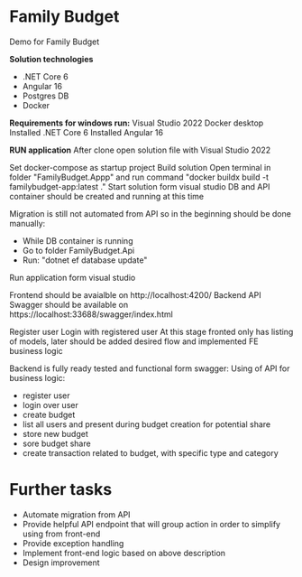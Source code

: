 # Family Budget
Demo for Family Budget

**Solution technologies**
- .NET Core 6
- Angular 16
- Postgres DB
- Docker

**Requirements for windows run:**
Visual Studio 2022
Docker desktop
Installed .NET Core 6
Installed Angular 16

**RUN application**
After clone open solution file with Visual Studio 2022

Set docker-compose as startup project
Build solution
Open terminal in folder "FamilyBudget.Appp" and run command "docker buildx build -t familybudget-app:latest ."
Start solution form visual studio
DB and API container should be created and running at this time

Migration is still not automated from API so in the beginning should be done manually:
 - While DB container is running
 - Go to folder FamilyBudget.Api
 - Run: "dotnet ef database update"
 
 Run application form visual studio
 

Frontend should be avaialble on http://localhost:4200/
Backend API Swagger should be available on https://localhost:33688/swagger/index.html

 Register user
 Login with registered user
 At this stage fronted only has listing of models, later should be added desired flow and implemented FE business logic
 
  Backend is fully ready tested and functional form swagger:
 Using of API for business logic:
 - register user
 - login over user
 - create budget
  - list all users and present during budget creation for potential share
  - store new budget
  - sore budget share
 - create transaction related to budget, with specific type and category


# Further tasks
- Automate migration from API
- Provide helpful API endpoint that will group action in order to simplify using from front-end
- Provide exception handling
- Implement front-end logic based on above description
- Design improvement
